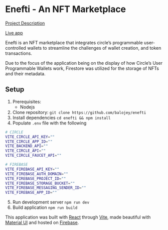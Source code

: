 # Enefti - An NFT Marketplace

[Project Description](https://www.notion.so/ENEFTI-An-NFT-Marketplace-3767c4b83aaa455d8c0672baa13d8dd7)

[Live app](https://enefti-5d110.web.app/)

Enefti is an NFT marketplace that integrates circle’s programmable user-controlled wallets to streamline the challenges of wallet creation, and token transactions.

Due to the focus of the application being on the display of how Circle’s User Programmable Wallets work, Firestore was utilized for the storage of NFTs and their metadata.

## Setup

1. Prerequisites:
    * Nodejs
2. Clone repository:
    `git clone https://github.com/balojey/enefti`
3. Install dependencies
    `cd enefti && npm install`
4. Populate `.env` file with the following
```bash
# CIRCLE
VITE_CIRCLE_API_KEY=""
VITE_CIRCLE_APP_ID=""
VITE_BACKEND_API=""
VITE_CIRCLE_API=""
VITE_CIRCLE_FAUCET_API=""

# FIREBASE
VITE_FIREBASE_API_KEY=""
VITE_FIREBASE_AUTH_DOMAIN=""
VITE_FIREBASE_PROJECT_ID=""
VITE_FIREBASE_STORAGE_BUCKET=""
VITE_FIREBASE_MESSAGING_SENDER_ID=""
VITE_FIREBASE_APP_ID=""
```
5. Run development server
    `npm run dev`
6. Build application
    `npm run build`

This application was built with [React](https://react.dev) through [Vite](https://vitejs.dev), made beautiful with [Material UI](https://mui.com/material-ui) and hosted on [Firebase](https://firebase.google.com).
